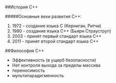 ##История C++

#####Основные вехи развития С++:

1. 1972 - создание языка С (Керниган, Ритчи)
2. 1980 - создание языка С++ (Бьярн Страуструп)
3. 2003 - принят первый стандарт языка C++
4. 2011 - принят второй стандарт языка C++


##Философия С++

* Эффективность (в ущерб безопасности)
* Нет контроля выхода за пределы массива
* переносимость
* мультипарадигменность

